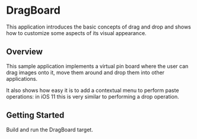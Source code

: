 # DragBoard

This application introduces the basic concepts of drag and drop and shows how to customize some aspects of its visual appearance.

## Overview

This sample application implements a virtual pin board where the user can drag images onto it, move them around and drop them into other applications.

It also shows how easy it is to add a contextual menu to perform paste operations: in iOS 11 this is very similar to performing a drop operation.

## Getting Started

Build and run the DragBoard target.
